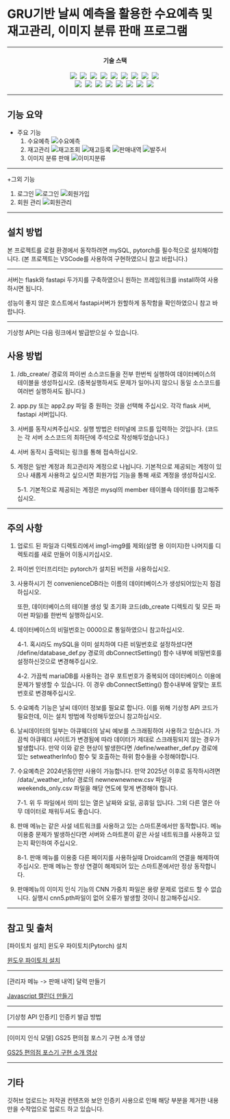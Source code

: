 # GRU기반 날씨 예측을 활용한 수요예측 및 재고관리, 이미지 분류 판매 프로그램

---

<h4 align="center">기술 스택</h4>
<div align="center">
  <img src="https://img.shields.io/badge/Python-3776AB?style=flat-square&logo=Python&logoColor=white"/>&nbsp
  <img src="https://img.shields.io/badge/Flask-000000?style=flat-square&logo=Flask&logoColor=white"/>&nbsp
  <img src="https://img.shields.io/badge/FastAPI-009688?style=flat-square&logo=FastAPI&logoColor=white"/>&nbsp
  <img src="https://img.shields.io/badge/MySQL-4479A1?style=flat-square&logo=MySQL&logoColor=white"/>&nbsp
  <img src="https://img.shields.io/badge/Pytorch-EE4C2C?style=flat-square&logo=Pytorch&logoColor=white"/>&nbsp
  <img src="https://img.shields.io/badge/OpenCV-5C3EE8?style=flat-square&logo=OpenCV&logoColor=white"/>&nbsp
  <img src="https://img.shields.io/badge/DroidCam-3DDC84?style=flat-square"/>&nbsp
  <img src="https://img.shields.io/badge/pandas-150458?style=flat-square&logo=pandas&logoColor=white"/>&nbsp
  <img src="https://img.shields.io/badge/BeautifulSoop4-000000?style=flat-square"/>&nbsp
</div>
<div align="center">
  <img src="https://img.shields.io/badge/HTML5-E34F26?style=flat-square&logo=HTML5&logoColor=white"/>&nbsp
  <img src="https://img.shields.io/badge/CSS-663399?style=flat-square&logo=CSS&logoColor=white"/>&nbsp
  <img src="https://img.shields.io/badge/JavaScript-F7DF1E?style=flat-square&logo=JavaScript&logoColor=white"/>&nbsp
  <img src="https://img.shields.io/badge/ChartJS-FF6384?style=flat-square&logo=ChartdotJS&logoColor=white"/>&nbsp
  <img src="https://img.shields.io/badge/VScode-000000?style=flat-square"/>&nbsp
  <img src="https://img.shields.io/badge/Jupyter-F37626?style=flat-square&logo=Jupyter&logoColor=white"/>&nbsp
  <img src="https://img.shields.io/badge/Anaconda-44A833?style=flat-square&logo=Anaconda&logoColor=white"/>&nbsp
  <img src="https://img.shields.io/badge/Postman-FF6C37?style=flat-square&logo=Postman&logoColor=white"/>&nbsp
</div>

---

## 기능 요약
+ 주요 기능
  1. 수요예측
     ![수요예측](https://github.com/mmn1300/capstone/blob/main/img1.png)
  2. 재고관리
     ![재고조회](https://github.com/mmn1300/capstone/blob/main/img2.png)
     ![재고등록](https://github.com/mmn1300/capstone/blob/main/img8.png)
     ![판매내역](https://github.com/mmn1300/capstone/blob/main/img5.png)
     ![발주서](https://github.com/mmn1300/capstone/blob/main/img4.png)
  4. 이미지 분류 판매
     ![이미지분류](https://github.com/mmn1300/capstone/blob/main/img3.png)

---

+그외 기능
  1. 로그인
     ![로그인](https://github.com/mmn1300/capstone/blob/main/img6.png)
     ![회원가입](https://github.com/mmn1300/capstone/blob/main/img7.png)
  2. 회원 관리
    ![회원관리](https://github.com/mmn1300/capstone/blob/main/img9.png)

---

## 설치 방법
  본 프로젝트를 로컬 환경에서 동작하려면 mySQL, pytorch를 필수적으로 설치해야합니다.
  (본 프로젝트는 VSCode를 사용하여 구현하였으니 참고 바랍니다.)

  ---


  서버는 flask와 fastapi 두가지를 구축하였으니 원하는 프레임워크를 install하여 사용하시면 됩니다.

  성능이 좋지 않은 호스트에서 fastapi서버가 원할하게 동작함을 확인하였으니 참고 바랍니다.

---

  기상청 API는 다음 링크에서 발급받으실 수 있습니다.


## 사용 방법
  
  1. /db_create/ 경로의 파이썬 소스코드들을 전부 한번씩 실행하여 데이터베이스의 테이블을 생성하십시오. (중복실행하셔도 문제가 일어나지 않으니 동일 소스코드를 여러번 실행하셔도 됩니다.)
     
  2. app.py 또는 app2.py 파일 중 원하는 것을 선택해 주십시오. 각각 flask 서버, fastapi 서버입니다.
     
  3. 서버를 동작시켜주십시오. 실행 방법은 터미널에 코드를 입력하는 것입니다. (코드는 각 서버 소스코드의 최하단에 주석으로 작성해두었습니다.)
     
  4. 서버 동작시 출력되는 링크를 통해 접속하십시오.
     
  5. 계정은 일반 계정과 최고관리자 계정으로 나뉩니다. 기본적으로 제공되는 계정이 있으나 새롭게 사용하고 싶으시면 회원가입 기능을 통해 새로 계정을 생성하십시오.
      
     5-1. 기본적으로 제공되는 계정은 mysql의 member 테이블속 데이터를 참고해주십시오.
---

## 주의 사항

  1. 업로드 된 파일과 디렉토리에서 img1-img9를 제외(설명 용 이미지)한 나머지를 디렉토리를 새로 만들어 이동시키십시오.
     
  2. 파이썬 인터프리터는 pytorch가 설치된 버전을 사용하십시오.
     
  3. 사용하시기 전 convenienceDB라는 이름의 데이터베이스가 생성되어있는지 점검하십시오.
     
     또한, 데이터베이스의 테이블 생성 및 초기화 코드(db_create 디렉토리 및 모든 파이썬 파일)를 한번씩 실행하십시오.
    
  4. 데이터베이스의 비밀번호는 0000으로 통일하였으니 참고하십시오.
     
     4-1. 혹시라도 mySQL을 이미 설치하여 다른 비밀번호로 설정하셨다면 /define/database_def.py 경로의 dbConnectSetting() 함수 내부에 비밀번호를 설정하신것으로 변경해주십시오.

     4-2. 가끔씩 mariaDB를 사용하는 경우 포트번호가 중복되어 데이터베이스 이용에 문제가 발생할 수 있습니다. 이 경우 dbConnectSetting() 함수내부에 알맞는 포트번호로 변경해주십시오.
    
  5. 수요예측 기능은 날씨 데이터 정보를 필요로 합니다. 이를 위해 기상청 API 코드가 필요한데, 이는 설치 방법에 작성해두었으니 참고하십시오.
      
  6. 날씨데이터의 일부는 아큐웨더의 날씨 예보를 스크래핑하여 사용하고 있습니다. 가끔씩 아큐웨더 사이트가 변경됨에 따라 데이터가 제대로 스크래핑되지 않는 경우가 발생합니다.
     만약 이와 같은 현상이 발생한다면 /define/weather_def.py 경로에 있는 setweatherInfo() 함수 및 호출하는 하위 함수들을 수정해야합니다.

  7. 수요예측은 2024년동안만 사용이 가능합니다. 만약 2025년 이후로 동작하시려면 /data/_weather_info/ 경로의 newnewnewnew.csv 파일과 weekends_only.csv 파일을 해당 연도에 맞게 변경해야 합니다.
      
     7-1. 위 두 파일에서 의미 있는 열은 날짜와 요일, 공휴일 입니다. 그외 다른 열은 아무 데이터로 채워두셔도 좋습니다.
      
  8. 판매 메뉴는 같은 사설 네트워크를 사용하고 있는 스마트폰에서만 동작합니다. 메뉴 이용중 문제가 발생하신다면 서버와 스마트폰이 같은 사설 네트워크를 사용하고 있는지 확인하여 주십시오.
      
     8-1. 판매 메뉴를 이용중 다른 페이지를 사용하실때 Droidcam의 연결을 해제하여 주십시오. 판매 메뉴는 항상 연결이 해제되어 있는 스마트폰에서만 정상 동작합니다.

  9. 판매메뉴의 이미지 인식 기능의 CNN 가중치 파일은 용량 문제로 업로드 할 수 없습니다. 실행시 cnn5.pth파일이 없어 오류가 발생할 것이니 참고해주십시오.


---

## 참고 및 출처

[파이토치 설치] 윈도우 파이토치(Pytorch) 설치

[윈도우 파이토치 설치](https://lonaru-burnout.tistory.com/18)

---

[관리자 메뉴 -> 판매 내역] 달력 만들기

[Javascript 캘린더 만들기](https://velog.io/@eungbi/Javascript-%EC%BA%98%EB%A6%B0%EB%8D%94-%EB%A7%8C%EB%93%A4%EA%B8%B0-1)

---

[기상청 API 인증키] 인증키 발급 방법

---

[이미지 인식 모델] GS25 편의점 포스기 구현 소개 영상

[GS25 편의점 포스기 구현 소개 영상](https://www.youtube.com/watch?v=7tRORFXjcRc)

---

## 기타

  깃허브 업로드는 저작권 컨텐츠와 보안 인증키 사용으로 인해 해당 부분을 제거한 내용만을 수작업으로 업로드 하고 있습니다.
